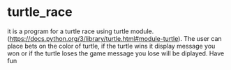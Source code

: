 # turtle_race
it is a program for a turtle race using turtle module.(https://docs.python.org/3/library/turtle.html#module-turtle).
The user can place bets on the color of turtle, if the turtle wins it display message you won or if the turtle loses the game message you lose will be diplayed.
Have fun
